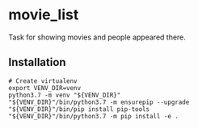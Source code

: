 # movie_list
Task for showing movies and people appeared there.

Installation
---

    # Create virtualenv
    export VENV_DIR=venv
    python3.7 -m venv "${VENV_DIR}"
    "${VENV_DIR}"/bin/python3.7 -m ensurepip --upgrade
    "${VENV_DIR}"/bin/pip install pip-tools
    "${VENV_DIR}"/bin/python3.7 -m pip install -e .
